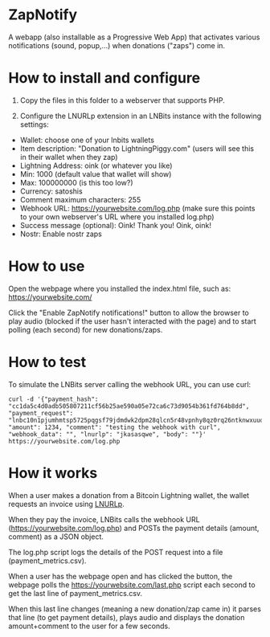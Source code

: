 # ZapNotify

A webapp (also installable as a Progressive Web App) that activates various notifications (sound, popup,...) when donations ("zaps") come in.

# How to install and configure

1) Copy the files in this folder to a webserver that supports PHP.

2) Configure the LNURLp extension in an LNBits instance with the following settings:
- Wallet: choose one of your lnbits wallets
- Item description: "Donation to LightningPiggy.com" (users will see this in their wallet when they zap)
- Lightning Address: oink (or whatever you like)
- Min: 1000 (default value that wallet will show)
- Max: 100000000 (is this too low?)
- Currency: satoshis
- Comment maximum characters: 255
- Webhook URL: https://yourwebsite.com/log.php (make sure this points to your own webserver's URL where you installed log.php)
- Success message (optional): Oink! Thank you! Oink, oink!
- Nostr: Enable nostr zaps

# How to use

Open the webpage where you installed the index.html file, such as: https://yourwebsite.com/

Click the "Enable ZapNotify notifications!" button to allow the browser to play audio (blocked if the user hasn't interacted with the page) and to start polling (each second) for new donations/zaps.

# How to test

To simulate the LNBits server calling the webhook URL, you can use curl:

```
curl -d '{"payment_hash": "cc1da5c4d0adb505807211cf56b25ae590a05e72ca6c73d9054b361fd764b8dd", "payment_request": "lnbc10n1pjumhmtsp5725pqgsf79jdmdwk2dpm28qlcn5r48vpnhy8qz0rq26ntknwxuuqpp5esw6t3xs4k6stqrjz884dvj6ukg2qhnjefk88kg9fvmpl4myhrwshp5f9g4tqed47kzzg5tgyyum25qr3mwjnlr5vn46j2temrw6xshez0qxqzjccqpjrzjqgj79x7039lj9k04g6khzxzlj5vak5udfp9jl5h290szug94cu3ykz6y2gqqdwgqqyqqqqryqqqqqvsqyg9qxpqysgq7fchu5ldrjtsrru7w7sewd54v6cdfd9uvcwwegpdk4325l7yewlh4j3kknlm0cq92etnljjaryjfnswkn9nl3usvk2w2sudy3kfuzdcql98mzp", "amount": 1234, "comment": "testing the webhook with curl", "webhook_data": "", "lnurlp": "jkasasqwe", "body": ""}' https://yourwebsite.com/log.php
```

# How it works

When a user makes a donation from a Bitcoin Lightning wallet, the wallet requests an invoice using [LNURLp](https://github.com/lnbits/lnurlp).

When they pay the invoice, LNBits calls the webhook URL (https://yourwebsite.com/log.php) and POSTs the payment details (amount, comment) as a JSON object.

The log.php script logs the details of the POST request into a file (payment_metrics.csv).

When a user has the webpage open and has clicked the button, the webpage polls the https://yourwebsite.com/last.php script each second to get the last line of payment_metrics.csv.

When this last line changes (meaning a new donation/zap came in) it parses that line (to get payment details), plays audio and displays the donation amount+comment to the user for a few seconds.
